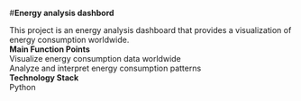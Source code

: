 #**Energy analysis dashbord**

This project is an energy analysis dashboard that provides a visualization of energy consumption worldwide.  
**Main Function Points**  
Visualize energy consumption data worldwide  
Analyze and interpret energy consumption patterns  
**Technology Stack**  
Python  
